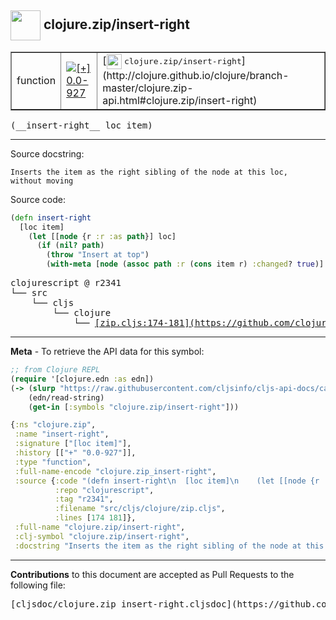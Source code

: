 ## <img width="48px" valign="middle" src="http://i.imgur.com/Hi20huC.png"> clojure.zip/insert-right

 <table border="1">
<tr>

<td>function</td>
<td><a href="https://github.com/cljsinfo/cljs-api-docs/tree/0.0-927"><img valign="middle" alt="[+] 0.0-927" src="https://img.shields.io/badge/+-0.0--927-lightgrey.svg"></a> </td>
<td>
[<img height="24px" valign="middle" src="http://i.imgur.com/1GjPKvB.png"> <samp>clojure.zip/insert-right</samp>](http://clojure.github.io/clojure/branch-master/clojure.zip-api.html#clojure.zip/insert-right)
</td>
</tr>
</table>

 <samp>
(__insert-right__ loc item)<br>
</samp>

---




Source docstring:

```
Inserts the item as the right sibling of the node at this loc,
without moving
```

Source code:

```clj
(defn insert-right
  [loc item]
    (let [[node {r :r :as path}] loc]
      (if (nil? path)
        (throw "Insert at top")
        (with-meta [node (assoc path :r (cons item r) :changed? true)] (meta loc)))))
```

 <pre>
clojurescript @ r2341
└── src
    └── cljs
        └── clojure
            └── <ins>[zip.cljs:174-181](https://github.com/clojure/clojurescript/blob/r2341/src/cljs/clojure/zip.cljs#L174-L181)</ins>
</pre>


---

__Meta__ - To retrieve the API data for this symbol:

```clj
;; from Clojure REPL
(require '[clojure.edn :as edn])
(-> (slurp "https://raw.githubusercontent.com/cljsinfo/cljs-api-docs/catalog/cljs-api.edn")
    (edn/read-string)
    (get-in [:symbols "clojure.zip/insert-right"]))
```

```clj
{:ns "clojure.zip",
 :name "insert-right",
 :signature ["[loc item]"],
 :history [["+" "0.0-927"]],
 :type "function",
 :full-name-encode "clojure.zip_insert-right",
 :source {:code "(defn insert-right\n  [loc item]\n    (let [[node {r :r :as path}] loc]\n      (if (nil? path)\n        (throw \"Insert at top\")\n        (with-meta [node (assoc path :r (cons item r) :changed? true)] (meta loc)))))",
          :repo "clojurescript",
          :tag "r2341",
          :filename "src/cljs/clojure/zip.cljs",
          :lines [174 181]},
 :full-name "clojure.zip/insert-right",
 :clj-symbol "clojure.zip/insert-right",
 :docstring "Inserts the item as the right sibling of the node at this loc,\nwithout moving"}

```

---

__Contributions__ to this document are accepted as Pull Requests to the following file:

 <pre>
[cljsdoc/clojure.zip_insert-right.cljsdoc](https://github.com/cljsinfo/cljs-api-docs/blob/master/cljsdoc/clojure.zip_insert-right.cljsdoc)
</pre>

